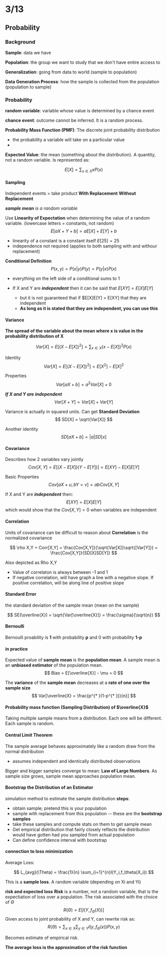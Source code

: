# 3/13
## Probability 

### Background 
**Sample**: data we have

**Population**: the group we want to study that we don't have entire access to

**Generalization**: going from data to world (sample to population)

**Data Generation Process**: how the sample is collected from the population (population to sample)

### Probability
**random variable**: variable whose value is determined by a chance event   

**chance event**: outcome cannot be inferred. It is a random process.

**Probability Mass Function (PMF)**: The discrete joint probability distribution
* the probability a variable will take on a particular value
* 

**Expected Value**: the mean (something about the distribution). A quantity, not a random variable. Is represented as:

$$ E[X] = \sum_{x \in X}xP(x) $$

#### Sampling
Independent events = take product
**With Replacement**
**Without Replacement**

***sample mean** is a random variable*


Use **Linearity of Expectation**  when determining the value of a random variable.
(lowercase letters = constants, not random)
$$ E[aX + Y + b] = aE[X] + E[Y] + b $$

* linearity of a constant is a constant itself $E[25] = 25$
* independence not required (applies to both sampling with and withour replacement)

**Conditional Definition** 
$$P(x,y) = P(x|y)P(y) = P(y|x)P(x)$$
* everything on the left side of a conditional sums to 1 

* If X and Y are ***independent*** then it can be said that $E[XY] = E[X]E[Y]$
  * but it is not guaranteed that if $E[X]E[Y] = E[XY] that they are independent 
  * **As long as it is stated that they are independent, you can use this**

#### Variance
**The spread of the variable about the mean where x is value in the probability distribution of X**

$$ Var[X] = E[(X - E[X])^2] = \sum_{x \in X} (x - E[X])^{2}P(x) $$

Identity
$$ Var[X] = E[(X - E[X])^2] = E[X^2] - E[X]^2 $$

Properties
$$ Var[aX + b] = a^2Var[X] + 0 $$

***If X and Y are independent***
$$ Var[X+Y] = Var[X] + Var[Y] $$ 

Variance is actually in squared units. Can get **Standard Deviation**
$$ SD[X] = \sqrt{Var[X]} $$

Another identity
$$ SD[aX + b] = |a| SD[x] $$

#### Covariance
Describes how 2 variables vary jointly
$$ Cov[X,Y] = E[(X - E[X])(Y - E[Y])] = E[XY] - E[X]E[Y]$$

Basic Properties
$$ Cov[aX + u, bY = v] = abCov[X,Y] $$

If X and Y are ***independent*** then:
$$ E[XY] = E[X]E[Y] $$ 
which would show that the $Cov[X,Y] = 0$ when variables are independent

#### Correlation
Units of covariance can be difficult to reason about 
**Correlation** is the normalized covariance 

$$ \rho X,Y = Corr[X,Y] = \frac{Cov[X,Y]}{\sqrt{Var[X]}\sqrt{[Var[Y]}}
= \frac{Cov[X,Y]}{SD[X]SD[Y]} $$

Also depicted as Rho X,Y

* Value of correlaton is always between -1 and 1
* If negative correlation, will have graph a line with a negative slope. If positive correlation, will be along line of positive slope

#### Standard Error
the standard deviation of the sample mean (mean on the sample)

$$ SE(\overline{X}) = \sqrt{Var[\overline{X}]} = \frac{\sigma}{\sqrt{n}} $$


#### Bernoulli
Bernoulli proability is **1** with probability **p** and 0 with probability **1-p**


#### in practice
Expected value of **sample mean** is the **population mean**. A sample mean is an **unbiased estimator** of the population mean. 
$$ Bias = E[\overline{X}] - \mu = 0 $$

The **variance** of the **sample mean** decreases at a **rate of one over the sample size**
$$ Var[\overline{X} = \frac{p^{* }(1-p^{* })}{n}] $$

#### Probability mass function (Sampling Distribution) of  $\overline{X}$

Taking multiple sample means from a distribution. Each one will be different. Each sample is random.

#### Central Limit Theorem
The sample average behaves approximately like a random draw from the normal distribution
* assumes independent and identically distributed observations

Bigger and bigger samples converge to mean: **Law of Large Numbers**. As sample size grows, sample mean approaches population mean. 

#### Bootstrap the Distribution of an Estimator
simulation method to estimate the sample distribution
**steps**:
* obtain sample; pretend this is your population
* sample with replacement from this population -- these are the **bootstrap samples** 
* take these samples and compute stats on them to get sample mean
* Get empirical distribution that fairly closely reflects the distribution would have gotten had you sampled from actual population  
* Can define confidence interval with bootstrap 

#### connection to loss minimization
Average Loss:

$$ L_{avg}(\Theta) = \frac{1}{n} \sum_{i=1}^{n}l(Y_i,f_\theta(X_i)) $$

This is a **sample loss**. A random variable (depending on Xi and Yi)

**risk and expected loss**
**Risk** is a number, not a random variable, that is the expectiation of loss over a population. The risk associated with the choice of $\Theta$
$$ R(\Theta) = E[l(Y,f_\Theta(X))] $$
Given access to joint probability of X and Y, can rewrite risk as:
$$ R(\Theta) = \sum_{x \in X} \sum_{y \in Y} l(y, f_\Theta(x))P(x,y) $$

Becomes estimate of empirical risk. 

**The average loss is the approximation of the risk function**





  

